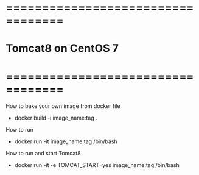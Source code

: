 # ==================================
# Tomcat8 on CentOS 7
# ==================================

How to bake your own image from docker file
- docker build -i image_name:tag .

How to run
- docker run -it image_name:tag /bin/bash

How to run and start Tomcat8
- docker run -it -e TOMCAT_START=yes image_name:tag /bin/bash
